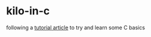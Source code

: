 # kilo-in-c
following a [tutorial article](https://viewsourcecode.org/snaptoken/kilo/) to try and learn some C basics
